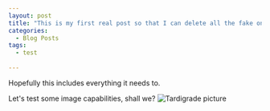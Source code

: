 ```yaml
---
layout: post
title: "This is my first real post so that I can delete all the fake ones"
categories:
  - Blog Posts
tags:
  - test
  
---
```

Hopefully this includes everything it needs to.

Let's test some image capabilities, shall we?
![Tardigrade picture](https://www.amnh.org/var/ezflow_site/storage/images/media/amnh/images/exhibitions/current-exhibitions/life-at-the-limits/tardigrade/1849316-2-eng-US/tardigrade_imagelarge.jpg)
